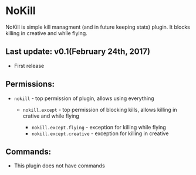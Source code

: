 # NoKill
NoKill is simple kill managment (and in future keeping stats) plugin.
It blocks killing in creative and while flying.

## Last update: v0.1(February 24th, 2017)
* First release

## Permissions:
- `nokill` - top permission of plugin, allows using everything

  - `nokill.except` - top permission of blocking kills, allows killing in crative and while flying
    
	- `nokill.except.flying` - exception for killing while flying
	- `nokill.except.creative` - exception for killing in creative
## Commands: 
- This plugin does not have commands
